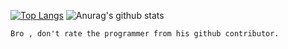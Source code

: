 [![Top Langs](https://github-readme-stats.vercel.app/api/top-langs/?username=Rdx11&bg_color=30,43e97b,904e95&title_color=fff&text_color=fff)](https://github.com/anuraghazra/github-readme-stats)
![Anurag's github stats](https://github-readme-stats.vercel.app/api?username=Rdx11&bg_color=30,43e97b,904e95&title_color=fff&text_color=fff)

```
Bro , don't rate the programmer from his github contributor.
```

